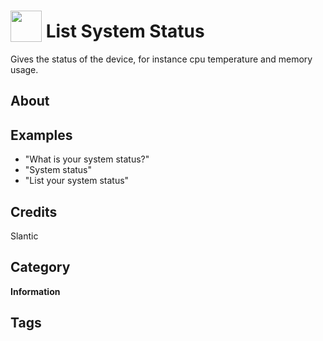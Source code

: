 # <img src="https://raw.githack.com/FortAwesome/Font-Awesome/master/svgs/solid/clipboard-check.svg" card_color="#22A7F0" width="50" height="50" style="vertical-align:bottom"/> List System Status
Gives the status of the device, for instance cpu temperature and memory usage.

## About


## Examples
* "What is your system status?"
* "System status"
* "List your system status"

## Credits
Slantic

## Category
**Information**

## Tags

